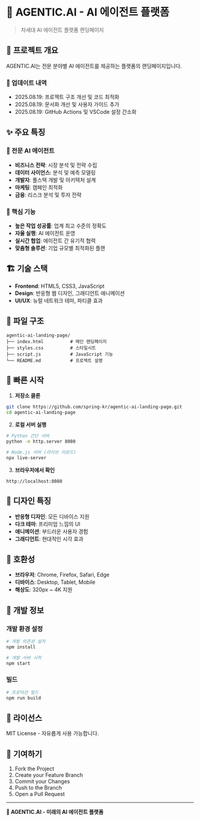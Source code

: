 # 🤖 AGENTIC.AI - AI 에이전트 플랫폼

> 차세대 AI 에이전트 플랫폼 랜딩페이지

## 🚀 프로젝트 개요

AGENTIC.AI는 전문 분야별 AI 에이전트를 제공하는 플랫폼의 랜딩페이지입니다.

### 📅 업데이트 내역
- 2025.08.19: 프로젝트 구조 개선 및 코드 최적화
- 2025.08.19: 문서화 개선 및 사용자 가이드 추가
- 2025.08.19: GitHub Actions 및 VSCode 설정 간소화

## ✨ 주요 특징

### 🧠 전문 AI 에이전트
- **비즈니스 전략**: 시장 분석 및 전략 수립
- **데이터 사이언스**: 분석 및 예측 모델링  
- **개발자**: 풀스택 개발 및 아키텍처 설계
- **마케팅**: 캠페인 최적화
- **금융**: 리스크 분석 및 투자 전략

### 🎯 핵심 기능
- **높은 작업 성공률**: 업계 최고 수준의 정확도
- **자율 실행**: AI 에이전트 운영
- **실시간 협업**: 에이전트 간 유기적 협력
- **맞춤형 솔루션**: 기업 규모별 최적화된 플랜

## 🏗️ 기술 스택

- **Frontend**: HTML5, CSS3, JavaScript
- **Design**: 반응형 웹 디자인, 그래디언트 애니메이션
- **UI/UX**: 뉴럴 네트워크 테마, 파티클 효과

## 📁 파일 구조

```
agentic-ai-landing-page/
├── index.html          # 메인 랜딩페이지
├── styles.css          # 스타일시트
├── script.js           # JavaScript 기능
└── README.md           # 프로젝트 설명
```

## 🚀 빠른 시작

1. **저장소 클론**
```bash
git clone https://github.com/spring-kr/agentic-ai-landing-page.git
cd agentic-ai-landing-page
```

2. **로컬 서버 실행**
```bash
# Python 간단 서버
python -m http.server 8080

# Node.js 서버 (라이브 리로드)
npx live-server
```

3. **브라우저에서 확인**
```
http://localhost:8080
```

## 🎨 디자인 특징

- **반응형 디자인**: 모든 디바이스 지원
- **다크 테마**: 프리미엄 느낌의 UI
- **애니메이션**: 부드러운 사용자 경험
- **그래디언트**: 현대적인 시각 효과

## 📱 호환성

- **브라우저**: Chrome, Firefox, Safari, Edge
- **디바이스**: Desktop, Tablet, Mobile
- **해상도**: 320px ~ 4K 지원

## 🔧 개발 정보

### 개발 환경 설정
```bash
# 개발 의존성 설치
npm install

# 개발 서버 시작
npm start
```

### 빌드
```bash
# 프로덕션 빌드
npm run build
```

## 📄 라이선스

MIT License - 자유롭게 사용 가능합니다.

## 🤝 기여하기

1. Fork the Project
2. Create your Feature Branch
3. Commit your Changes  
4. Push to the Branch
5. Open a Pull Request

---

**🌟 AGENTIC.AI - 미래의 AI 에이전트 플랫폼**

